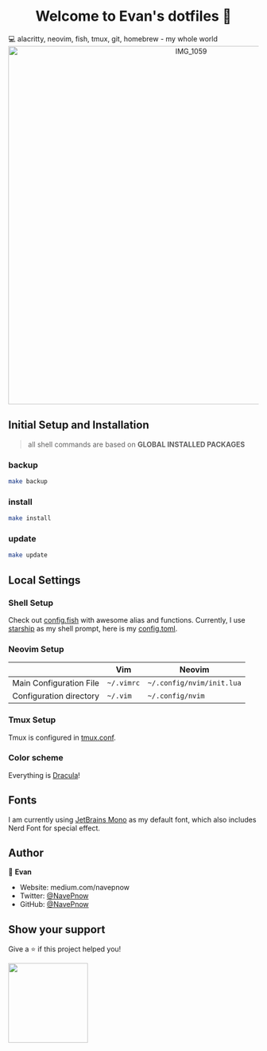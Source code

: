<h1 align="center">Welcome to Evan's dotfiles 👋</h1>
💻 alacritty, neovim, fish, tmux, git, homebrew - my whole world
<div align="center">
<img width="720" alt="IMG_1059" src="https://user-images.githubusercontent.com/39482599/210192026-b445af4f-9279-4bd0-b0b3-3a34bb5786d4.png">
</div>

## Initial Setup and Installation

> all shell commands are based on **GLOBAL INSTALLED PACKAGES**

### backup

```bash
make backup
```

### install

```bash
make install
```

### update

```bash
make update
```

## Local Settings

### Shell Setup

Check out [config.fish](.config/fish/config.fish) with awesome alias and functions.
Currently, I use [starship](https://starship.rs) as my shell prompt, here is my [config.toml](.config/starship/config.toml).

### Neovim Setup

|                         | Vim        | Neovim                    |
| ----------------------- | ---------- | ------------------------- |
| Main Configuration File | `~/.vimrc` | `~/.config/nvim/init.lua` |
| Configuration directory | `~/.vim`   | `~/.config/nvim`          |

### Tmux Setup

Tmux is configured in [tmux.conf](.config/tmux/tmux.conf).

### Color scheme

Everything is [Dracula](https://draculatheme.com)!

## Fonts

I am currently using [JetBrains Mono](https://github.com/ryanoasis/nerd-fonts/tree/master/patched-fonts/JetBrainsMono) as my default font, which also includes Nerd Font for special effect.

## Author

👤 **Evan**

- Website: medium.com/navepnow
- Twitter: [@NavePnow](https://twitter.com/NavePnow)
- GitHub: [@NavePnow](https://github.com/NavePnow)

## Show your support

Give a ⭐️ if this project helped you!

<a href="https://www.patreon.com/NavePnow">
  <img src="https://c5.patreon.com/external/logo/become_a_patron_button@2x.png" width="160">
</a>
